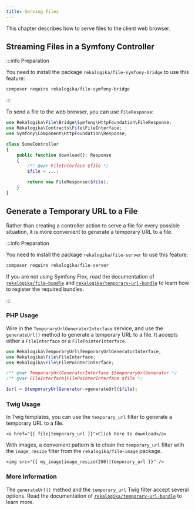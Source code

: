 ```yaml
---
title: Serving Files
---
```


This chapter describes how to serve files to the client web browser.

## Streaming Files in a Symfony Controller

:::info Preparation

You need to install the package `rekalogika/file-symfony-bridge` to use this
feature:

```bash
composer require rekalogika/file-symfony-bridge
```

:::

To send a file to the web browser, you can use `FileResponse`:

```php
use Rekalogika\File\Bridge\Symfony\HttpFoundation\FileResponse;
use Rekalogika\Contracts\File\FileInterface;
use Symfony\Component\HttpFoundation\Response;

class SomeController
{
    public function download(): Response
    {
        /** @var FileInterface $file */
        $file = ...;

        return new FileResponse($file);
    }
}
```

## Generate a Temporary URL to a File

Rather than creating a controller action to serve a file for every possible
situation, it is more convenient to generate a temporary URL to a file.

:::info Preparation

You need to install the package `rekalogika/file-server` to use this feature:

```bash
composer require rekalogika/file-server
```

If you are not using Symfony Flex, read the documentation of
[`rekalogika/file-bundle`](../file-bundle/installation) and [`rekalogika/temporary-url-bundle`](../temporary-url-bundle) to
learn how to register the required bundles.

:::

### PHP Usage

Wire in the `TemporaryUrlGeneratorInterface` service, and use the
`generateUrl()` method to generate a temporary URL to a file. It accepts either
a `FileInterface` or a `FilePointerInterface`.

```php
use Rekalogika\TemporaryUrl\TemporaryUrlGeneratorInterface;
use Rekalogika\File\FileInterface;
use Rekalogika\File\FilePointerInterface;

/** @var TemporaryUrlGeneratorInterface $temporaryUrlGenerator */
/** @var FileInterface|FilePointerInterface $file */

$url = $temporaryUrlGenerator->generateUrl($file);
```

### Twig Usage

In Twig templates, you can use the `temporary_url` filter to generate a
temporary URL to a file.

```twig
<a href="{{ file|temporary_url }}">Click here to download</a>
```

With images, a convenient pattern is to chain the `temporary_url` filter with
the `image_resize` filter from the `rekalogika/file-image` package.

```twig
<img src="{{ my_image|image_resize(200)|temporary_url }}" />
```

### More Information

The `generateUrl()` method and the `temporary_url` Twig filter accept several
options. Read the documentation of [`rekalogika/temporary-url-bundle`](../temporary-url-bundle) to
learn more.
